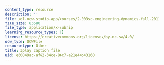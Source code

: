```yaml
---
content_type: resource
description: ''
file: /ol-ocw-studio-app/courses/2-003sc-engineering-dynamics-fall-2011/e60849acaf6234ce86c7a21e44b43160_63sIgMvBuEQ.srt
file_size: 83580
file_type: application/x-subrip
learning_resource_types: []
license: https://creativecommons.org/licenses/by-nc-sa/4.0/
ocw_type: OCWFile
resourcetype: Other
title: 3play caption file
uid: e60849ac-af62-34ce-86c7-a21e44b43160
---
```

